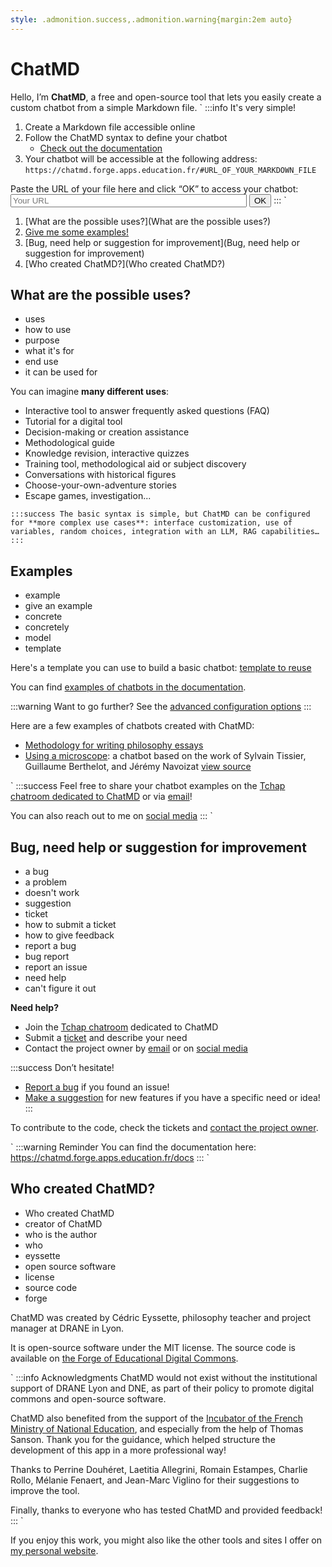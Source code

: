 ```yaml
---
style: .admonition.success,.admonition.warning{margin:2em auto}
---
```


# ChatMD

Hello, I’m **ChatMD**, a free and open-source tool that lets you easily create a custom chatbot from a simple Markdown file.
\`
:::info It's very simple!
1. Create a Markdown file accessible online
2. Follow the ChatMD syntax to define your chatbot  
   - [Check out the documentation](https://chatmd.forge.apps.education.fr/docs)
3. Your chatbot will be accessible at the following address: `https://chatmd.forge.apps.education.fr/#URL_OF_YOUR_MARKDOWN_FILE`

<label for="urlSourceChatbot">Paste the URL of your file here and click “OK” to access your chatbot:</label>
<input type="url" id="urlSourceChatbot" placeholder="Your URL" role="textbox" title="Your URL" style="width:75%"> <button id="openNewChatbot" type="button">OK</button>
:::
\`

1. [What are the possible uses?](What are the possible uses?)
2. [Give me some examples!](Examples)
4. [Bug, need help or suggestion for improvement](Bug, need help or suggestion for improvement)
5. [Who created ChatMD?](Who created ChatMD?)

## What are the possible uses?
- uses
- how to use
- purpose
- what it's for
- end use
- it can be used for

You can imagine **many different uses**:

- Interactive tool to answer frequently asked questions (FAQ)
- Tutorial for a digital tool
- Decision-making or creation assistance
- Methodological guide
- Knowledge revision, interactive quizzes
- Training tool, methodological aid or subject discovery
- Conversations with historical figures
- Choose-your-own-adventure stories
- Escape games, investigation...

`
:::success
The basic syntax is simple, but ChatMD can be configured for **more complex use cases**: interface customization, use of variables, random choices, integration with an LLM, RAG capabilities…
:::
`

## Examples
- example
- give an example
- concrete
- concretely
- model
- template

Here's a template you can use to build a basic chatbot: [template to reuse](https://codimd.apps.education.fr/mBGbHStJSVOSrlGfGb981A?both)

You can find [examples of chatbots in the documentation](https://chatmd.forge.apps.education.fr/docs/?sec=2&subsec=1).

:::warning Want to go further?
See the [advanced configuration options](https://chatmd.forge.apps.education.fr/docs/?sec=5&subsec=1#)
:::

Here are a few examples of chatbots created with ChatMD:

- [Methodology for writing philosophy essays](https://chatmd.forge.apps.education.fr/#https://eyssette.forge.apps.education.fr/chatbot/dissertation-philosophie.md)
- [Using a microscope](https://chatmd.forge.apps.education.fr/#https://codimd.apps.education.fr/xGNHIJSeTVCk6FHas-_71g): a chatbot based on the work of Sylvain Tissier, Guillaume Berthelot, and Jérémy Navoizat [view source](https://codimd.apps.education.fr/xGNHIJSeTVCk6FHas-_71g?both)

\`
:::success
Feel free to share your chatbot examples on the [Tchap chatroom dedicated to ChatMD](https://www.tchap.gouv.fr/#/room/!BLAbHlkynUkpyIfNvT:agent.education.tchap.gouv.fr) or via [email](mailto:forge-apps+guichet+chatmd-chatmd-forge-apps-education-fr-1072-issue-@phm.education.gouv.fr)!

You can also reach out to me on [social media](http://eyssette.forge.apps.education.fr/)
:::
\`


## Bug, need help or suggestion for improvement
- a bug
- a problem
- doesn't work
- suggestion
- ticket
- how to submit a ticket
- how to give feedback
- report a bug
- bug report
- report an issue
- need help
- can't figure it out

**Need help?**
- Join the [Tchap chatroom](https://www.tchap.gouv.fr/#/room/!BLAbHlkynUkpyIfNvT:agent.education.tchap.gouv.fr) dedicated to ChatMD  
- Submit a [ticket](https://forge.apps.education.fr/chatMD/chatMD.forge.apps.education.fr/-/issues/new?issuable_template=help) and describe your need  
- Contact the project owner by [email](mailto:forge-apps+guichet+chatmd-chatmd-forge-apps-education-fr-1072-issue-@phm.education.gouv.fr) or on [social media](http://eyssette.forge.apps.education.fr/)

:::success Don’t hesitate!
- [Report a bug](https://forge.apps.education.fr/chatMD/chatMD.forge.apps.education.fr/-/issues/new?issuable_template=bug) if you found an issue!
- [Make a suggestion](https://forge.apps.education.fr/chatMD/chatMD.forge.apps.education.fr/-/issues/new?issuable_template=suggestion) for new features if you have a specific need or idea!
:::

To contribute to the code, check the tickets and [contact the project owner](https://eyssette.forge.apps.education.fr/).

\`
:::warning Reminder
You can find the documentation here:
https://chatmd.forge.apps.education.fr/docs
:::
\`

## Who created ChatMD?
- Who created ChatMD
- creator of ChatMD
- who is the author
- who
- eyssette
- open source software
- license
- source code
- forge

ChatMD was created by Cédric Eyssette, philosophy teacher and project manager at DRANE in Lyon.

It is open-source software under the MIT license. The source code is available on [the Forge of Educational Digital Commons](https://forge.apps.education.fr/chatMD/chatMD.forge.apps.education.fr).

\`
:::info Acknowledgments
ChatMD would not exist without the institutional support of DRANE Lyon and DNE, as part of their policy to promote digital commons and open-source software.

ChatMD also benefited from the support of the [Incubator of the French Ministry of National Education]((https://incubateur.education.gouv.fr/)), and especially from the help of Thomas Sanson. Thank you for the guidance, which helped structure the development of this app in a more professional way!

Thanks to Perrine Douhéret, Laetitia Allegrini, Romain Estampes, Charlie Rollo, Mélanie Fenaert, and Jean-Marc Viglino for their suggestions to improve the tool.

Finally, thanks to everyone who has tested ChatMD and provided feedback!
:::
\`

If you enjoy this work, you might also like the other tools and sites I offer on [my personal website](https://eyssette.forge.apps.education.fr).
